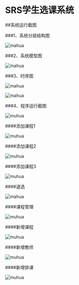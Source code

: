 # SRS学生选课系统

##系统运行截图

###1、系统分层结构图

![mahua](http://7xo1au.com1.z0.glb.clouddn.com/%E7%9B%AE%E5%BD%95.JPG)

###2、系统模型图

![mahua](http://7xo1au.com1.z0.glb.clouddn.com/UML.jpg)

###3、时序图

![mahua](http://7xo1au.com1.z0.glb.clouddn.com/Student%E9%A1%BA%E5%BA%8F%E5%9B%BE.jpg)

![mahua](http://7xo1au.com1.z0.glb.clouddn.com/Professor%E9%A1%BA%E5%BA%8F%E5%9B%BE.jpg)

###4、程序运行截图

![muhua](http://7xo1au.com1.z0.glb.clouddn.com/index.JPG)

####添加课程1

![muhua](http://7xo1au.com1.z0.glb.clouddn.com/%E9%80%89%E8%AF%BE1.JPG)

####添加课程2

![muhua](http://7xo1au.com1.z0.glb.clouddn.com/%E9%80%89%E8%AF%BE2.JPG)

####添加课程3

![muhua](http://7xo1au.com1.z0.glb.clouddn.com/%E9%80%89%E8%AF%BE3.JPG)

####退选

![mahua](http://7xo1au.com1.z0.glb.clouddn.com/%E6%8E%A8%E9%80%89.JPG)

####课程管理

![muhua](http://7xo1au.com1.z0.glb.clouddn.com/%E8%AF%BE%E7%A8%8B%E7%AE%A1%E7%90%86.JPG)

####新增课程

![muhua](http://7xo1au.com1.z0.glb.clouddn.com/%E6%96%B0%E5%A2%9E%E8%AF%BE%E7%A8%8B.JPG)

####新增教师

![muhua](http://7xo1au.com1.z0.glb.clouddn.com/%E6%96%B0%E5%A2%9E%E6%95%99%E5%B8%88.JPG)

####新增排课

![muhua](http://7xo1au.com1.z0.glb.clouddn.com/%E6%96%B0%E5%A2%9E%E6%8E%92%E8%AF%BE.JPG)


